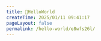 ```yaml
---
title: 🍟HelloWorld
createTime: 2025/01/11 09:41:17
pageLayout: false
permalink: /hello-world/e8wfs26l/
---
```

<HelloWorld/>
